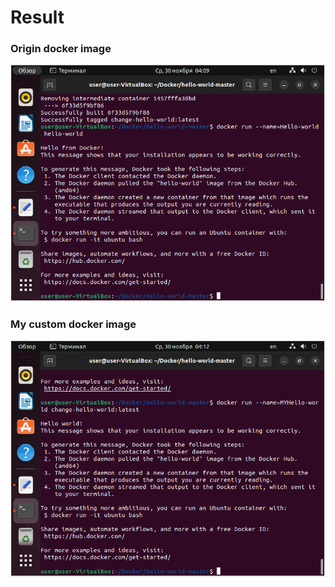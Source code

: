# Result #

### Origin docker image ###
![](/result/1.PNG)

### My custom docker image ###
![](/result/2.PNG)
